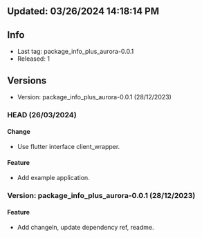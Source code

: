 ## Updated: 03/26/2024 14:18:14 PM

## Info

- Last tag: package_info_plus_aurora-0.0.1
- Released: 1

## Versions

- Version: package_info_plus_aurora-0.0.1 (28/12/2023)

### HEAD (26/03/2024)

#### Change

- Use flutter interface client_wrapper.

#### Feature

- Add example application.

### Version: package_info_plus_aurora-0.0.1 (28/12/2023)

#### Feature

- Add changeln, update dependency ref, readme.
